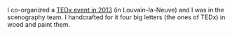I co-organized a [TEDx event in 2013](https://www.ted.com/tedx/events/6673) (in Louvain-la-Neuve) and I was in the scenography team. I handcrafted for it four big letters (the ones of TEDx) in wood and paint them.

